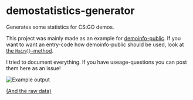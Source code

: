 # demostatistics-generator
Generates some statistics for CS:GO demos. 

This project was mainly made as an example for [demoinfo-public](https://github.com/moritzuehling/demoinfo-public). If you want to want an entry-code how demoinfo-public should be used, look at [the `Main()`-method](https://github.com/moritzuehling/demostatistics-generator/blob/master/StatisticsGenerator/Program.cs). 

I tried to document everything. If you have useage-questions you can post them here as an issue!

![Example output](http://i.imgur.com/3AseeH4.png)

[(And the raw data)](https://gist.github.com/moritzuehling/a047a995deb69f24af57)
